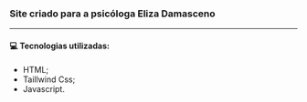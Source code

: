 ### Site criado para a psicóloga Eliza Damasceno

----

#### 💻 Tecnologias utilizadas:
- HTML;
- Taillwind Css;
- Javascript.